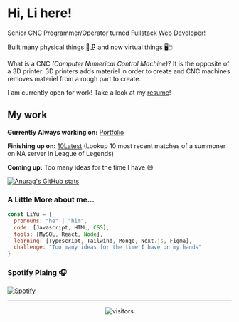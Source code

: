 
# Hi, Li here! 

Senior CNC Programmer/Operator turned Fullstack Web Developer!

Built many physical things 🔩🗜️ and now virtual things 🖥️🖱️

What is a CNC *(Computer Numerical Control Machine)*? It is the opposite of a 3D printer. 3D printers adds materiel in order to create and CNC machines removes materiel from a rough part to create.

I am currently open for work! Take a look at my [resume](https://drive.google.com/file/d/1DOfUMV6m_LY65RgZcApUKJ3TYoXLILEl/view?usp=share_link)!



## My work

**~~Currently~~ Always working on:** [Portfolio](https://li-yu-development.netlify.app/)

**Finishing up on:** [10Latest](https://github.com/Gachuka/lol-summoner-stats) (Lookup 10 most recent matches of a summoner on NA server in League of Legends)

**Coming up:** Too many ideas for the time I have 😅

[![Anurag's GitHub stats](https://github-readme-stats-gachuka.vercel.app/api?username=Gachuka&hide=stars&show_icons=true&theme=swift)](https://github.com/anuraghazra/github-readme-stats)

### A Little More about me...

```javascript
const LiYu = {
  pronouns: "he" | "him",
  code: [Javascript, HTML, CSS],
  tools: [MySQL, React, Node],
  learning: [Typescript, Tailwind, Mongo, Next.js, Figma],
  challenge: "Too many ideas for the time I have on my hands"
}
```

### Spotify Plaing 🎧

[![Spotify](https://spotify-now-playing-gachuka.vercel.app/api/spotify)](https://open.spotify.com/user/spotify-now-playing-gachuka)

***

<div align="center">

  ![visitors](https://visitor-badge.glitch.me/badge?page_id=gachuka.github-profile&left_text=My%20Page%20Visitors)
  
</div>
